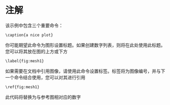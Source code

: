 # 注解
该示例中包含三个重要命令：
```
\caption{a nice plot}
```           
你可能期望此命令为图形设置标题。如果创建数字列表，则将在此处使用此标题。您可以将其放在图的上方或下方          
```
\label{fig:mesh1}
```
如果需要在文档中引用图像，请使用此命令设置标签。标签将为图像编号，并与下一个命令结合使用，您可以对其进行引用          
```
\ref{fig:mesh1}
```
此代码将替换为与参考图相对应的数字          
